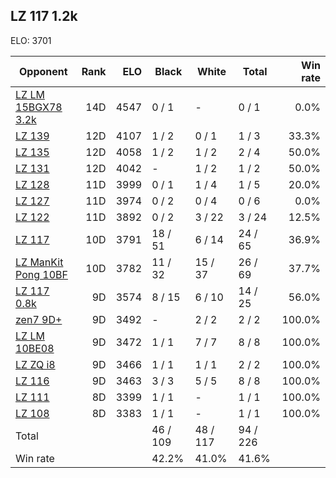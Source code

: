 ## LZ 117 1.2k ##

ELO: 3701

Opponent | Rank | ELO | Black | White | Total | Win rate
---------|-----:|----:|-------|-------|-------|-------:
[LZ LM 15BGX78 3.2k](LZ%20LM%2015BGX78%203.2k.md) | 14D | 4547 | 0 / 1 | - | 0 / 1 | 0.0%
[LZ 139](LZ%20139.md) | 12D | 4107 | 1 / 2 | 0 / 1 | 1 / 3 | 33.3%
[LZ 135](LZ%20135.md) | 12D | 4058 | 1 / 2 | 1 / 2 | 2 / 4 | 50.0%
[LZ 131](LZ%20131.md) | 12D | 4042 | - | 1 / 2 | 1 / 2 | 50.0%
[LZ 128](LZ%20128.md) | 11D | 3999 | 0 / 1 | 1 / 4 | 1 / 5 | 20.0%
[LZ 127](LZ%20127.md) | 11D | 3974 | 0 / 2 | 0 / 4 | 0 / 6 | 0.0%
[LZ 122](LZ%20122.md) | 11D | 3892 | 0 / 2 | 3 / 22 | 3 / 24 | 12.5%
[LZ 117](LZ%20117.md) | 10D | 3791 | 18 / 51 | 6 / 14 | 24 / 65 | 36.9%
[LZ ManKit Pong 10BF](LZ%20ManKit%20Pong%2010BF.md) | 10D | 3782 | 11 / 32 | 15 / 37 | 26 / 69 | 37.7%
[LZ 117 0.8k](LZ%20117%200.8k.md) | 9D | 3574 | 8 / 15 | 6 / 10 | 14 / 25 | 56.0%
[zen7 9D+](zen7%209D+.md) | 9D | 3492 | - | 2 / 2 | 2 / 2 | 100.0%
[LZ LM 10BE08](LZ%20LM%2010BE08.md) | 9D | 3472 | 1 / 1 | 7 / 7 | 8 / 8 | 100.0%
[LZ ZQ i8](LZ%20ZQ%20i8.md) | 9D | 3466 | 1 / 1 | 1 / 1 | 2 / 2 | 100.0%
[LZ 116](LZ%20116.md) | 9D | 3463 | 3 / 3 | 5 / 5 | 8 / 8 | 100.0%
[LZ 111](LZ%20111.md) | 8D | 3399 | 1 / 1 | - | 1 / 1 | 100.0%
[LZ 108](LZ%20108.md) | 8D | 3383 | 1 / 1 | - | 1 / 1 | 100.0%
Total | | | 46 / 109 | 48 / 117 | 94 / 226 | 
Win rate| | | 42.2% | 41.0% | 41.6% | 
